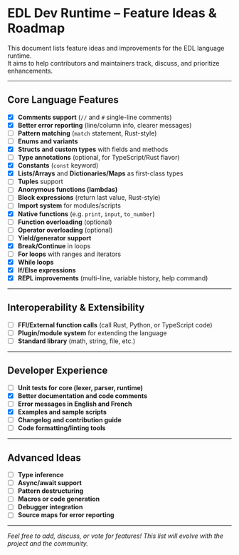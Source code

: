 # EDL Dev Runtime – Feature Ideas & Roadmap

This document lists feature ideas and improvements for the EDL language runtime.  
It aims to help contributors and maintainers track, discuss, and prioritize enhancements.

---

## Core Language Features

- [x] **Comments support** (`//` and `#` single-line comments)
- [x] **Better error reporting** (line/column info, clearer messages)
- [ ] **Pattern matching** (`match` statement, Rust-style)
- [ ] **Enums and variants**
- [x] **Structs and custom types** with fields and methods
- [ ] **Type annotations** (optional, for TypeScript/Rust flavor)
- [x] **Constants** (`const` keyword)
- [x] **Lists/Arrays** and **Dictionaries/Maps** as first-class types
- [ ] **Tuples** support
- [ ] **Anonymous functions (lambdas)**
- [ ] **Block expressions** (return last value, Rust-style)
- [ ] **Import system** for modules/scripts
- [x] **Native functions** (e.g. `print`, `input`, `to_number`)
- [ ] **Function overloading** (optional)
- [ ] **Operator overloading** (optional)
- [ ] **Yield/generator support**
- [x] **Break/Continue** in loops
- [ ] **For loops** with ranges and iterators
- [x] **While loops**
- [x] **If/Else expressions**
- [x] **REPL improvements** (multi-line, variable history, help command)

---

## Interoperability & Extensibility

- [ ] **FFI/External function calls** (call Rust, Python, or TypeScript code)
- [ ] **Plugin/module system** for extending the language
- [ ] **Standard library** (math, string, file, etc.)

---

## Developer Experience

- [ ] **Unit tests for core (lexer, parser, runtime)**
- [x] **Better documentation and code comments**
- [ ] **Error messages in English and French**
- [x] **Examples and sample scripts**
- [ ] **Changelog and contribution guide**
- [ ] **Code formatting/linting tools**

---

## Advanced Ideas

- [ ] **Type inference**
- [ ] **Async/await support**
- [ ] **Pattern destructuring**
- [ ] **Macros or code generation**
- [ ] **Debugger integration**
- [ ] **Source maps for error reporting**

---

*Feel free to add, discuss, or vote for features! This list will evolve with the project and the community.*
